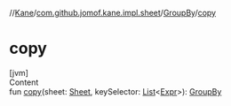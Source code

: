 //[Kane](../../index.md)/[com.github.jomof.kane.impl.sheet](../index.md)/[GroupBy](index.md)/[copy](copy.md)



# copy  
[jvm]  
Content  
fun [copy](copy.md)(sheet: [Sheet](../-sheet/index.md), keySelector: [List](https://kotlinlang.org/api/latest/jvm/stdlib/kotlin.collections/-list/index.html)<[Expr](../../com.github.jomof.kane/-expr/index.md)>): [GroupBy](index.md)  



